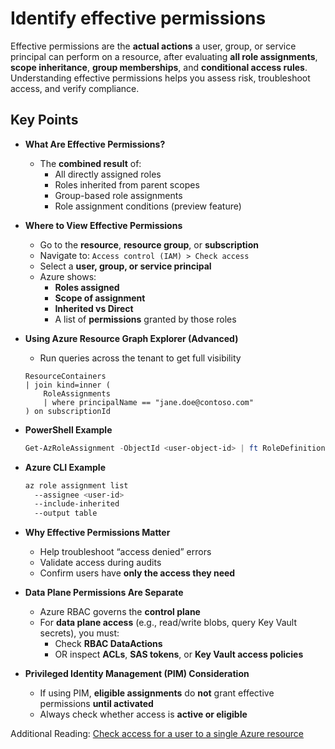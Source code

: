 # Identify effective permissions

Effective permissions are the **actual actions** a user, group, or service principal can perform on a resource, after evaluating **all role assignments**, **scope inheritance**, **group memberships**, and **conditional access rules**. Understanding effective permissions helps you assess risk, troubleshoot access, and verify compliance.

## Key Points

- **What Are Effective Permissions?**
  - The **combined result** of:
    - All directly assigned roles
    - Roles inherited from parent scopes
    - Group-based role assignments
    - Role assignment conditions (preview feature)
- **Where to View Effective Permissions**
  - Go to the **resource**, **resource group**, or **subscription**
  - Navigate to: `Access control (IAM) > Check access`
  - Select a **user, group, or service principal**
  - Azure shows:
    - **Roles assigned**
    - **Scope of assignment**
    - **Inherited vs Direct**
    - A list of **permissions** granted by those roles
- **Using Azure Resource Graph Explorer (Advanced)**
  - Run queries across the tenant to get full visibility

  ```kusto title="KQL - Role Assignments"
  ResourceContainers
  | join kind=inner (
      RoleAssignments
      | where principalName == "jane.doe@contoso.com"
  ) on subscriptionId
  ```

- **PowerShell Example**

  ```powershell title="PowerShell"
  Get-AzRoleAssignment -ObjectId <user-object-id> | ft RoleDefinitionName, Scope
  ```

- **Azure CLI Example**

  ```bash title="Shell"
  az role assignment list 
    --assignee <user-id> 
    --include-inherited 
    --output table
  ```

- **Why Effective Permissions Matter**
  - Help troubleshoot “access denied” errors
  - Validate access during audits
  - Confirm users have **only the access they need**
- **Data Plane Permissions Are Separate**
  - Azure RBAC governs the **control plane**
  - For **data plane access** (e.g., read/write blobs, query Key Vault secrets), you must:
    - Check **RBAC DataActions**
    - OR inspect **ACLs**, **SAS tokens**, or **Key Vault access policies**
- **Privileged Identity Management (PIM) Consideration**
  - If using PIM, **eligible assignments** do **not** grant effective permissions **until activated**
  - Always check whether access is **active or eligible**

Additional Reading: [Check access for a user to a single Azure resource](https://learn.microsoft.com/en-us/azure/role-based-access-control/check-access)
